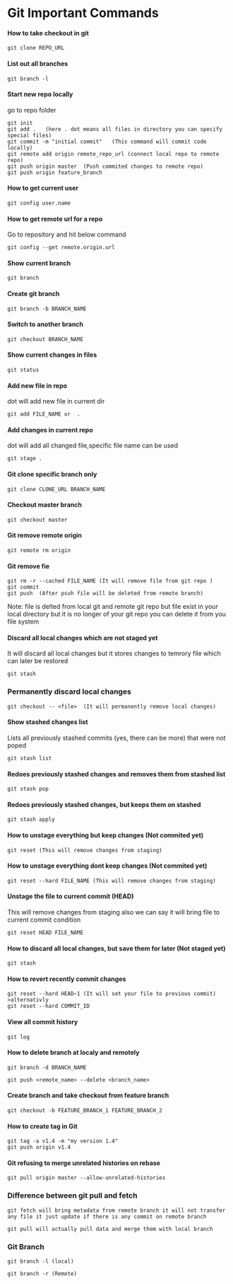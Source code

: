 # Git Important Commands

#### How to take checkout in git
``` 
git clone REPO_URL 
```

#### List out all branches 
```  
git branch -l 
```

#### Start new repo locally
go to repo folder
``` 
git init
git add .   (here . dot means all files in directory you can specify special files)
git commit -m "initial commit"   (This command will commit code locally)
git remote add origin remote_repo_url (connect local repo to remote repo)
git push origin master  (Push commited changes to remote repo)
git push origin feature_branch
```

#### How to get current user
``` 
git config user.name 
```

#### How to get remote url for a repo
Go to repository and hit below command
``` 
git config --get remote.origin.url 
```

#### Show current branch
``` 
git branch 
```

#### Create git branch 
```
git branch -b BRANCH_NAME
```

#### Switch to another branch
```
git checkout BRANCH_NAME
```

#### Show current changes in files
```
git status
```

#### Add new file in repo
dot will add new file in current dir
```
git add FILE_NAME or  . 
```

#### Add changes in current repo
dot will add all changed file,specific file name can be used 
```
git stage . 
```

#### Git clone specific branch only 
```
git clone CLONE_URL BRANCH_NAME  
```

#### Checkout master branch
```
git checkout master 
```

#### Git remove remote origin 
```
git remote rm origin 
```
 
#### Git remove fie
``` 
git rm -r --cached FILE_NAME (It will remove file from git repo )
git commit 
git push  (After psuh file will be deleted from remote branch)  
```
Note: file is delted from local git and remote git repo but file exist in your local directory but it is 
no longer of your git repo you can delete it from you file system


#### Discard all local changes which are not staged yet
It will discard all local changes but it stores changes to temrory file which can later be restored
```
git stash 
```


### Permanently discard local changes
```
git checkout -- <file>  (It will permanently remove local changes)
```

#### Show stashed changes list
Lists all previously stashed commits (yes, there can be more) that were not poped
```
git stash list 
``` 


#### Redoes previously stashed changes and removes them from stashed list
```
git stash pop 
``` 

#### Redoes previously stashed changes, but keeps them on stashed
```
git stash apply 
```
  
#### How to unstage everything but keep changes (Not commited yet)
 ```
 git reset (This will remove changes from staging)
 ```

#### How to unstage everything dont keep changes (Not commited yet)
 ```
 git reset --hard FILE_NAME (This will remove changes from staging)
 ```

#### Unstage the file to current commit (HEAD)
 This will remove changes from staging also we can say it will bring file to current commit condition
 ```
 git reset HEAD FILE_NAME 
 ```

#### How to discard all local changes, but save them for later (Not staged yet)
```
git stash 
```

#### How to revert recently commit changes
```
git reset --hard HEAD~1 (It will set your file to previous commit) 
>alternativly
git reset --hard COMMIT_ID 
```    
#### View all commit history
```
git log
```

#### How to delete branch at localy and remotely
```
git branch -d BRANCH_NAME

git push <remote_name> --delete <branch_name>
```

#### Create branch and take checkout from feature branch
```
git checkout -b FEATURE_BRANCH_1 FEATURE_BRANCH_2
```

#### How to create tag in Git
```
git tag -a v1.4 -m "my version 1.4"
git push origin v1.4
```
#### Git refusing to merge unrelated histories on rebase
```
git pull origin master --allow-unrelated-histories

```

### Difference between git pull and fetch

```
git fetch will bring metadata from remote branch it will not transfer any file it just update if there is any commit on remote branch

git pull will actually pull data and merge them with local branch
```

### Git Branch
```
git branch -l (local)

git branch -r (Remote)

```

